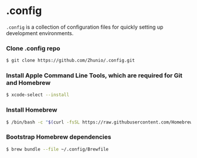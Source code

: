 # .config

`.config` is a collection of configuration files for quickly setting up development environments.

### Clone .config repo

```bash
$ git clone https://github.com/Zhunio/.config.git
```

### Install Apple Command Line Tools, which are required for Git and Homebrew

```bash
$ xcode-select --install
```

### Install Homebrew

```bash
$ /bin/bash -c "$(curl -fsSL https://raw.githubusercontent.com/Homebrew/install/HEAD/install.sh)"
```

### Bootstrap Homebrew dependencies

```bash
$ brew bundle --file ~/.config/Brewfile
```
